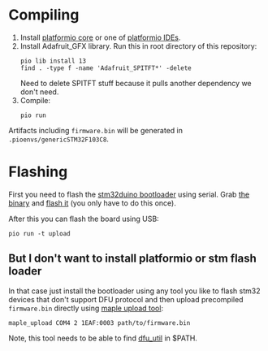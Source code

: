 # Compiling

1. Install [platformio core](http://docs.platformio.org/en/latest/installation.html)
    or one of [platformio IDEs](http://docs.platformio.org/en/latest/ide/pioide.html#pioide).
2. Install Adafruit_GFX library. Run this in root directory of this repository:
   ```shell
   pio lib install 13
   find . -type f -name 'Adafruit_SPITFT*' -delete
   ```
   Need to delete SPITFT stuff because it pulls another dependency
   we don't need.
3. Compile:
   ```shell
   pio run
   ```

Artifacts including `firmware.bin` will be generated in `.pioenvs/genericSTM32F103C8`.

# Flashing

First you need to flash the
[stm32duino bootloader](https://github.com/rogerclarkmelbourne/STM32duino-bootloader)
using serial. Grab  [the binary](https://github.com/rogerclarkmelbourne/STM32duino-bootloader/raw/master/bootloader_only_binaries/generic_boot20_pc13.bin) and [flash it](https://github.com/rogerclarkmelbourne/Arduino_STM32/wiki/stm32duino-bootloader#installing-the-stm32duino-bootloader) (you only have to do this once).

After this you can flash the board using USB:
```shell
pio run -t upload
```

## But I don't want to install platformio or stm flash loader

In that case just install the bootloader using any tool you like to flash stm32
devices that don't support DFU protocol and then upload precompiled
`firmware.bin` directly using [maple upload tool](https://github.com/rogerclarkmelbourne/Arduino_STM32/tree/master/tools/win):

```shell
maple_upload COM4 2 1EAF:0003 path/to/firmware.bin
```

Note, this tool needs to be able to find
[dfu_util](https://github.com/rogerclarkmelbourne/Arduino_STM32/tree/master/tools/win/dfu-util-0.9-win64)
in $PATH.
